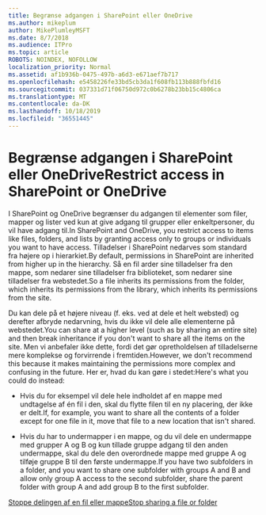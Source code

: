 ```yaml
---
title: Begrænse adgangen i SharePoint eller OneDrive
ms.author: mikeplum
author: MikePlumleyMSFT
ms.date: 8/7/2018
ms.audience: ITPro
ms.topic: article
ROBOTS: NOINDEX, NOFOLLOW
localization_priority: Normal
ms.assetid: af1b936b-0475-497b-a6d3-e671aef7b717
ms.openlocfilehash: e5458226fe33bd5cb3da1f608fb113b888fbfd16
ms.sourcegitcommit: 037331d71f06750d972c0b6278b23bb15c4806ca
ms.translationtype: MT
ms.contentlocale: da-DK
ms.lasthandoff: 10/18/2019
ms.locfileid: "36551445"
---
```

# <a name="restrict-access-in-sharepoint-or-onedrive"></a><span data-ttu-id="f063c-102">Begrænse adgangen i SharePoint eller OneDrive</span><span class="sxs-lookup"><span data-stu-id="f063c-102">Restrict access in SharePoint or OneDrive</span></span>

<span data-ttu-id="f063c-103">I SharePoint og OneDrive begrænser du adgangen til elementer som filer, mapper og lister ved kun at give adgang til grupper eller enkeltpersoner, du vil have adgang til.</span><span class="sxs-lookup"><span data-stu-id="f063c-103">In SharePoint and OneDrive, you restrict access to items like files, folders, and lists by granting access only to groups or individuals you want to have access.</span></span> <span data-ttu-id="f063c-104">Tilladelser i SharePoint nedarves som standard fra højere op i hierarkiet.</span><span class="sxs-lookup"><span data-stu-id="f063c-104">By default, permissions in SharePoint are inherited from higher up in the hierarchy.</span></span> <span data-ttu-id="f063c-105">Så en fil arder sine tilladelser fra den mappe, som nedarer sine tilladelser fra biblioteket, som nedarer sine tilladelser fra webstedet.</span><span class="sxs-lookup"><span data-stu-id="f063c-105">So a file inherits its permissions from the folder, which inherits its permissions from the library, which inherits its permissions from the site.</span></span>
  
<span data-ttu-id="f063c-106">Du kan dele på et højere niveau (f. eks. ved at dele et helt websted) og derefter afbryde nedarvning, hvis du ikke vil dele alle elementerne på webstedet.</span><span class="sxs-lookup"><span data-stu-id="f063c-106">You can share at a higher level (such as by sharing an entire site) and then break inheritance if you don't want to share all the items on the site.</span></span> <span data-ttu-id="f063c-107">Men vi anbefaler ikke dette, fordi det gør opretholdelsen af tilladelserne mere komplekse og forvirrende i fremtiden.</span><span class="sxs-lookup"><span data-stu-id="f063c-107">However, we don't recommend this because it makes maintaining the permissions more complex and confusing in the future.</span></span> <span data-ttu-id="f063c-108">Her er, hvad du kan gøre i stedet:</span><span class="sxs-lookup"><span data-stu-id="f063c-108">Here's what you could do instead:</span></span>
  
- <span data-ttu-id="f063c-109">Hvis du for eksempel vil dele hele indholdet af en mappe med undtagelse af én fil i den, skal du flytte filen til en ny placering, der ikke er delt.</span><span class="sxs-lookup"><span data-stu-id="f063c-109">If, for example, you want to share all the contents of a folder except for one file in it, move that file to a new location that isn't shared.</span></span>
    
- <span data-ttu-id="f063c-110">Hvis du har to undermapper i en mappe, og du vil dele en undermappe med grupper A og B og kun tillade gruppe adgang til den anden undermappe, skal du dele den overordnede mappe med gruppe A og tilføje gruppe B til den første undermappe.</span><span class="sxs-lookup"><span data-stu-id="f063c-110">If you have two subfolders in a folder, and you want to share one subfolder with groups A and B and allow only group A access to the second subfolder, share the parent folder with group A and add group B to the first subfolder.</span></span>
    
[<span data-ttu-id="f063c-111">Stoppe delingen af en fil eller mappe</span><span class="sxs-lookup"><span data-stu-id="f063c-111">Stop sharing a file or folder </span></span>](https://go.microsoft.com/fwlink/?linkid=2008861)
  

